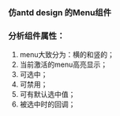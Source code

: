 ### 仿antd design 的Menu组件
### 分析组件属性：
  1. menu大致分为：横的和竖的；
  2. 当前激活的menu高亮显示；
  3. 可选中；
  4. 可禁用；
  5. 可有默认选中值；
  6. 被选中时的回调；

  
